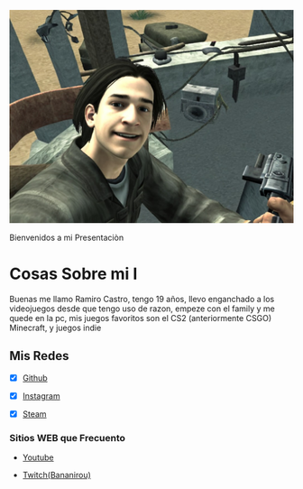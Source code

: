 ![Mi Persona(IA)](./assets/Fotaca.jpg)

Bienvenidos a mi Presentaciòn
# Cosas Sobre mi I

Buenas me llamo Ramiro Castro, tengo 19 años, llevo enganchado a los videojuegos desde que tengo uso de razon, empeze con el family y me quede en la pc, mis juegos favoritos son el CS2 (anteriormente CSGO) Minecraft, y juegos indie

## Mis Redes
- [x] [Github](https://github.com/RamaRamons)
- [x] [Instagram]()
- [x] [Steam]()


### Sitios WEB que Frecuento 
* [Youtube](https://www.youtube.com/)

* [Twitch(Bananirou)](https://www.twitch.tv/bananirou)
